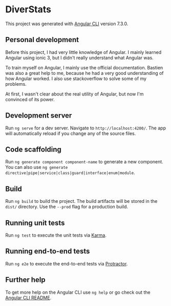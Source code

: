 # DiverStats

This project was generated with [Angular CLI](https://github.com/angular/angular-cli) version 7.3.0.

## Personal development

Before this project, I had very little knowledge of Angular. I mainly learned Angular using ionic 3, but I didn't really understand what Angular was.

To train myself on Angular, I mainly use the official documentation. Bastien was also a great help to me, because he had a very good understanding of how Angular worked. I also use stackoverflow to solve some of my problems.

At first, I wasn't clear about the real utility of Angular, but now I'm convinced of its power.

## Development server

Run `ng serve` for a dev server. Navigate to `http://localhost:4200/`. The app will automatically reload if you change any of the source files.

## Code scaffolding

Run `ng generate component component-name` to generate a new component. You can also use `ng generate directive|pipe|service|class|guard|interface|enum|module`.

## Build

Run `ng build` to build the project. The build artifacts will be stored in the `dist/` directory. Use the `--prod` flag for a production build.

## Running unit tests

Run `ng test` to execute the unit tests via [Karma](https://karma-runner.github.io).

## Running end-to-end tests

Run `ng e2e` to execute the end-to-end tests via [Protractor](http://www.protractortest.org/).

## Further help

To get more help on the Angular CLI use `ng help` or go check out the [Angular CLI README](https://github.com/angular/angular-cli/blob/master/README.md).
